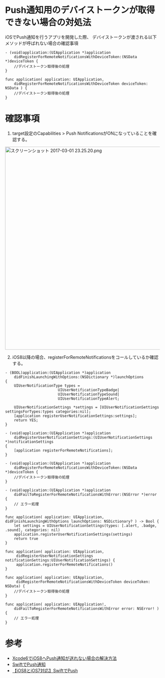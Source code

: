 # Push通知用のデバイストークンが取得できない場合の対処法
iOSでPush通知を行うアプリを開発した際、
デバイストークンが渡される以下メソッドが呼ばれない場合の確認事項

```objc:Objective-C
- (void)application:(UIApplication *)application 
    didRegisterForRemoteNotificationsWithDeviceToken:(NSData *)deviceToken {
    //デバイストークン取得後の処理
}
```
```swift:Swift
func application( application: UIApplication, 
    didRegisterForRemoteNotificationsWithDeviceToken deviceToken: NSData ) {
    //デバイストークン取得後の処理
}
```

# 確認事項

1. target設定のCapabilities > Push NotificationsがONになっていることを確認する。
<img width="658" alt="スクリーンショット 2017-03-01 23.25.20.png" src="https://qiita-image-store.s3.amazonaws.com/0/113553/53143ef9-216e-bce5-c312-f2b1624c615a.png">

2. iOS8以降の場合、registerForRemoteNotificationsをコールしているか確認する。

```objc:Objective-C
- (BOOL)application:(UIApplication *)application 
    didFinishLaunchingWithOptions:(NSDictionary *)launchOptions
{
    UIUserNotificationType types =
                        UIUserNotificationTypeBadge|
                        UIUserNotificationTypeSound|
                        UIUserNotificationTypeAlert;

    UIUserNotificationSettings *settings = [UIUserNotificationSettings settingsForTypes:types categories:nil];
    [application registerUserNotificationSettings:settings];
    return YES;
}

- (void)application:(UIApplication *)application 
    didRegisterUserNotificationSettings:(UIUserNotificationSettings *)notificationSettings
{
    [application registerForRemoteNotifications];
}

- (void)application:(UIApplication *)application 
    didRegisterForRemoteNotificationsWithDeviceToken:(NSData *)deviceToken {
    //デバイストークン取得後の処理
}

- (void)application:(UIApplication *)application
    didFailToRegisterForRemoteNotificationsWithError:(NSError *)error {
    // エラー処理
}
```

```swift:Swift
func application( application: UIApplication, didFinishLaunchingWithOptions launchOptions: NSDictionary? ) -> Bool {
    let settings = UIUserNotificationSettings(types: [.alert, .badge, .sound], categories: nil)
    application.registerUserNotificationSettings(settings)
    return true
}

func application( application: UIApplication,
     didRegisterUserNotificationSettings notificationSettings:UIUserNotificationSettings) {     
     application.registerForRemoteNotifications()
}

func application( application: UIApplication,
     didRegisterForRemoteNotificationsWithDeviceToken deviceToken: NSData) {
    //デバイストークン取得後の処理
}

func application( application: UIApplication!, 
    didFailToRegisterForRemoteNotificationsWithError error: NSError! ) {
    // エラー処理
}
```

# 参考
 - [Xcode6でiOS8へPush通知が送れない場合の解決方法](http://qiita.com/peromasamune/items/90970e9f9d5c34d21cfd)
 - [SwiftでPush通知](http://qiita.com/sawapi/items/feba100851de47fbe412)
 - [【iOS8とiOS7対応】SwiftでPush](http://qiita.com/fuji_syan/items/be4d0a26923200b201cc)


